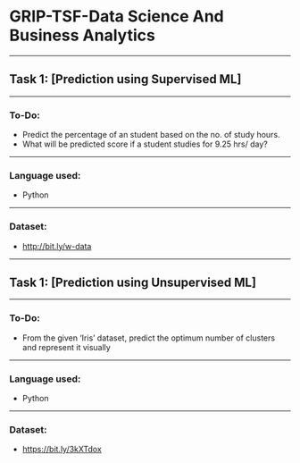 # GRIP-TSF-Data Science And Business Analytics
 ----
## Task 1: [Prediction using Supervised ML]
 ----
### To-Do:
   - Predict the percentage of an student based on the no. of study hours.
   - What will be predicted score if a student studies for 9.25 hrs/ day?
----   
### Language used:
   - Python
----
### Dataset:
   - http://bit.ly/w-data
----
## Task 1: [Prediction using Unsupervised ML]
 ----
### To-Do:
   - From the given ‘Iris’ dataset, predict the optimum number of clusters 
     and represent it visually
----   
### Language used:
   - Python
----
### Dataset:
   - https://bit.ly/3kXTdox
